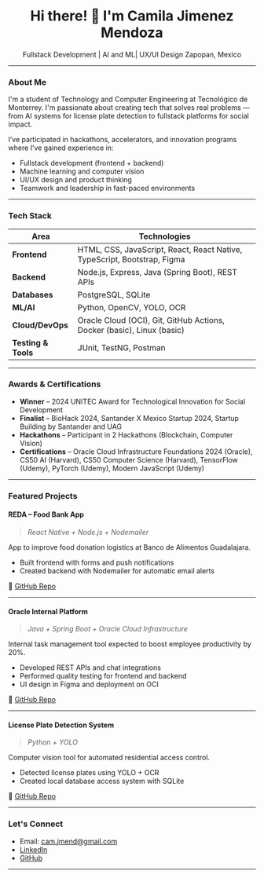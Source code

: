 <h1 align="center">Hi there! 👋 I'm Camila Jimenez Mendoza</h1>

<p align="center">
Fullstack Development | AI and ML| UX/UI Design 
Zapopan, Mexico 
</p>

---

### About Me

I'm a student of Technology and Computer Engineering at Tecnológico de Monterrey. I'm passionate about creating tech that solves real problems — from AI systems for license plate detection to fullstack platforms for social impact.

I’ve participated in hackathons, accelerators, and innovation programs where I’ve gained experience in:
- Fullstack development (frontend + backend)
- Machine learning and computer vision
- UI/UX design and product thinking
- Teamwork and leadership in fast-paced environments

---

### Tech Stack

| Area                | Technologies                                                             |
| ------------------- | ------------------------------------------------------------------------ |
| **Frontend**        | HTML, CSS, JavaScript, React, React Native, TypeScript, Bootstrap, Figma |
| **Backend**         | Node.js, Express, Java (Spring Boot), REST APIs                          |
| **Databases**       | PostgreSQL, SQLite                                                       |
| **ML/AI**           | Python, OpenCV, YOLO, OCR                                                |
| **Cloud/DevOps**    | Oracle Cloud (OCI), Git, GitHub Actions, Docker (basic), Linux (basic)   |
| **Testing & Tools** | JUnit, TestNG, Postman                                                   |

---

### Awards & Certifications

- **Winner** – 2024 UNITEC Award for Technological Innovation for Social Development
- **Finalist** – BioHack 2024, Santander X Mexico Startup 2024, Startup Building by Santander and UAG
- **Hackathons** – Participant in 2 Hackathons (Blockchain, Computer Vision)
- **Certifications** – Oracle Cloud Infrastructure Foundations 2024 (Oracle), CS50 AI (Harvard), CS50 Computer Science (Harvard), TensorFlow (Udemy), PyTorch (Udemy), Modern JavaScript (Udemy)

---

### Featured Projects

#### REDA – Food Bank App
> *React Native + Node.js + Nodemailer*

App to improve food donation logistics at Banco de Alimentos Guadalajara.
- Built frontend with forms and push notifications
- Created backend with Nodemailer for automatic email alerts

🔗 [GitHub Repo](https://github.com/CamJMend/Reda)

---

#### Oracle Internal Platform
> *Java + Spring Boot + Oracle Cloud Infrastructure*

Internal task management tool expected to boost employee productivity by 20%.
- Developed REST APIs and chat integrations
- Performed quality testing for frontend and backend
- UI design in Figma and deployment on OCI

🔗 [GitHub Repo](https://github.com/julianesva/OCI-project)

---

#### License Plate Detection System
> *Python + YOLO*

Computer vision tool for automated residential access control.
- Detected license plates using YOLO + OCR
- Created local database access system with SQLite

🔗 [GitHub Repo](https://github.com/CamJMend/placas-coto)

---

### Let's Connect

- Email: cam.jmend@gmail.com
- [LinkedIn](www.linkedin.com/in/ana-camila-jimenez-mendoza-b79115294)
- [GitHub](https://github.com/CamJMend)

---
